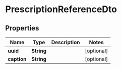 # PrescriptionReferenceDto

## Properties

| Name        | Type       | Description | Notes      |
| ----------- | ---------- | ----------- | ---------- |
| **uuid**    | **String** |             | [optional] |
| **caption** | **String** |             | [optional] |
